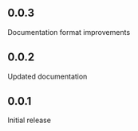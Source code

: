## 0.0.3

Documentation format improvements

## 0.0.2

Updated documentation

## 0.0.1

Initial release
